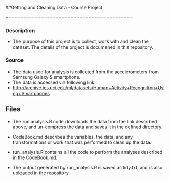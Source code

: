 ##Getting and Cleaning Data - Course Project

+==========================================
### Description

+ The purpose of this project is to collect, work with and clean the dataset. The details of the project is documened in this repository.

### Source

+ The data used for analysis is collected from the accelerometers from Samsung Galaxy S smartphone.
+ The data is accessed via following link.
+ http://archive.ics.uci.edu/ml/datasets/Human+Activity+Recognition+Using+Smartphones

## Files

+ The run.analysis.R code downloads the data from the link described above, and un-compress the data and saves it in the defined directory.

+ CodeBook.md describes the variables, the data, and any transformations or work that was performed to clean up the data.

+ run_analysis.R contains all the code to perform the analyses described in the CodeBook.md. 

+ The output generated by run_analysis.R is saved as tidy.txt, and is also uploaded in the repository.
